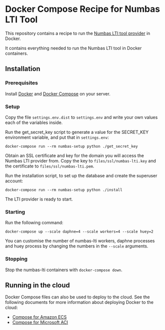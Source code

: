 # Docker Compose Recipe for Numbas LTI Tool

This repository contains a recipe to run the [Numbas LTI tool provider](https://numbas-lti-provider.readthedocs.io/en/latest/) in Docker.

It contains everything needed to run the Numbas LTI tool in Docker containers.

## Installation

### Prerequisites

Install [Docker](https://docs.docker.com/engine/install/) and [Docker Compose](https://docs.docker.com/compose/install/) on your server.

### Setup

Copy the file `settings.env.dist` to `settings.env` and write your own values each of the variables inside.

Run the get_secret_key script to generate a value for the SECRET_KEY environment variable, and put that in `settings.env`:

```
docker-compose run --rm numbas-setup python ./get_secret_key
```

Obtain an SSL certificate and key for the domain you will access the Numbas LTI provider from. Copy the key to `files/ssl/numbas-lti.key` and the certificate to `files/ssl/numbas-lti.pem`.

Run the installation script, to set up the database and create the superuser account:

```
docker-compose run --rm numbas-setup python ./install
```

The LTI provider is ready to start.

### Starting

Run the following command:

```
docker-compose up --scale daphne=4 --scale workers=4 --scale huey=2
```

You can customise the number of numbas-lti workers, daphne processes and huey process by changing the numbers in the `--scale` arguments.

### Stopping

Stop the numbas-lti containers with `docker-compose down`.

## Running in the cloud

Docker Compose files can also be used to deploy to the cloud. See the following documents for more information about deploying Docker to the cloud:
 - [Compose for Amazon ECS](https://docs.docker.com/engine/context/ecs-integration/)
 - [Compose for Microsoft ACI](https://docs.docker.com/engine/context/aci-integration/)
